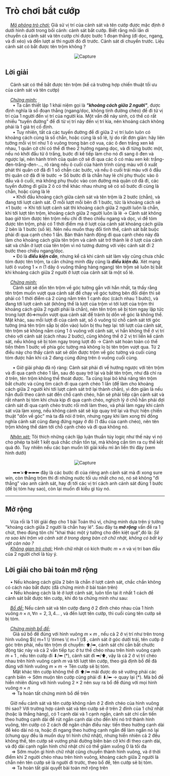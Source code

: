 # Trò chơi bắt cướp 

&nbsp;&nbsp;&nbsp;&nbsp;*<ins>Mô phỏng trò chơi:</ins>* Giả sử vị trí của cảnh sát và tên cướp được mặc định ở dưới hình dưới trong bối cảnh: cảnh sát bắt cướp. Biết rằng mỗi lần di chuyển cả cảnh sát và tên cướp chỉ được bước 1 đoạn thẳng (đi dọc, ngang, và đi xéo) và đến lượt ai thì người đó đi trước. Cảnh sát di chuyển trước. Liệu cảnh sát có bắt được tên trộm không ? <br>
<div align="center">
  
![Capture](https://github.com/MustardLawyer1995/LTTC-LTTCKH/assets/156400720/f38dbe09-5def-4b24-8837-5e99ae70f041)
</div>

## Lời giải
&nbsp;&nbsp;&nbsp;&nbsp;Cảnh sát có thể bắt được tên trộm (kể cả trường hợp chiến thuật tối ưu của cảnh sát và tên cướp) <br>

&nbsp;&nbsp;&nbsp;&nbsp;*<ins>Chứng minh:</ins>* <br>
&nbsp;&nbsp;&nbsp;&nbsp;&nbsp;&nbsp;• Ta cần thiết lập 1 khái niệm gọi là ***"khoảng cách giữa 2 người"***, được định nghĩa là số đoạn thẳng (ngang/dọc, không tính đường chéo) để đi từ vị trí của 1 người đến vị trí của người kia. Một vấn đề nảy sinh, có thể có rất nhiều "tuyến đường" để đi từ vị trí này đến vị trí kia, nên khoảng cách không phải là 1 giá trị cố định. <br>
&nbsp;&nbsp;&nbsp;&nbsp;&nbsp;&nbsp;• Tuy nhiên, tất cả các tuyến đường để đi giữa 2 vị trí luôn luôn có khoảng cách cùng là số chẵn, hoặc cùng là số lẻ, lý do rất đơn giản: hãy liên tưởng mỗi vị trí như 1 ô vuông trong bàn cờ vua, các ô đen trắng xen kẽ nhau, 1 quân cờ chỉ có thể đi theo 2 hướng ngang dọc, và đi từng bước một, nếu nó khởi đầu từ ô trắng, bước đi kế tiếp làm cho nó đi sang ô đen và ngược lại, nên hành trình của quân cờ sẽ đi qua các ô có màu xen kẽ: trắng-đen-trắng-đen-..., rõ ràng nếu ô cuối của hành trình cùng màu với ô xuất phát thì quân cờ đã đi 1 số chẵn các bước, và nếu ô cuối trái màu với ô đầu thì quân cờ đã đi lẻ bước $\rightarrow$ Số bước đi là chẵn hay lẻ chỉ phụ thuộc vào ô đầu và ô cuối, mà không phụ thuộc vào con đường mà quân cờ đã đi, các tuyến đường đi giữa 2 ô có thể khác nhau nhưng sẽ có số bước đi cùng là chẵn, hoặc cùng là lẻ <br>
&nbsp;&nbsp;&nbsp;&nbsp;&nbsp;&nbsp;• Khởi đầu khoảng cách giữa cảnh sát và tên trộm là 2 bước (chẵn), và đang tới lượt cảnh sát. Ở mỗi lượt mỗi bên đi 1 bước, tức là khoảng cách sẽ $±1$ bước $\rightarrow$ Khi tới lượt cảnh sát thì khoảng cách giữa 2 người luôn là chẵn, khi tới lượt tên trộm, khoảng cách giữa 2 người luôn là lẻ $\rightarrow$ Cảnh sát không bao giờ tóm được tên trộm nếu chỉ đi theo chiều ngang và dọc, vì để tóm được tên trộm, phải có 1 thời điểm mà ở lượt của cảnh sát khoảng cách giữa 2 bên là 1 bước (số lẻ). Nên nếu muốn thay đổi tình thế, cảnh sát bắt buộc phải đi qua cạnh chéo 1 lần. Bản thân hành động đi qua cạnh chéo này đã làm cho khoảng cách giữa tên trộm và cảnh sát trở thành lẻ ở lượt của cảnh sát và chẵn ở lượt của tên trộm vì nó tương đương với việc cảnh sát đi 2 bước theo chiều ngang/dọc. <br>
&nbsp;&nbsp;&nbsp;&nbsp;&nbsp;&nbsp;• Đó là ***điều kiện cần***, nhưng kể cả khi cảnh sát làm vậy cũng chưa chắc tóm được tên trộm, ta cần chứng minh đây cũng là ***điều kiện đủ***. Xét mạng lưới ô vuông $1 \times n$ (1 dãy ô vuông thẳng hàng ngang) tên trộm sẽ luôn bị bắt khi khoảng cách giữa 2 người ở lượt của cảnh sát là một số lẻ. <br>

&nbsp;&nbsp;&nbsp;&nbsp;*<ins>Chứng minh:</ins>* <br>
&nbsp;&nbsp;&nbsp;&nbsp;&nbsp;&nbsp;Cảnh sát sẽ dồn tên trộm về góc tường gần với hắn nhất, ta thấy rằng tên trộm muốn vượt qua cảnh sát để chạy về góc tường bên đối diện thì sẽ phải có 1 thời điểm cả 2 cùng nằm trên 1 cạnh dọc (cách nhau 1 bước), và đang tới lượt cảnh sát (không thể là lượt của trộm vì tới lượt của trộm thì khoảng cách giữa 2 người phải là chẵn), nên tên trộm sẽ bị tóm ngay lập tức trong lượt đó=>muốn vượt qua cảnh sát để tránh bị dồn về góc là không thể. Mặt khác, sau mỗi lượt đi của cảnh sát, số ô vuông từ chỗ cảnh sát tới góc tường (mà tên trộm sắp bị dồn vào) luôn bị thu hẹp lại: tới lượt của cảnh sát, tên trộm sẽ không nằm cùng 1 ô vuông với cảnh sát, vì hắn không thể ở vị trí chéo với cảnh sát (cách nhau 2 bước), cũng không thể ở 2 vị trí liền kề cảnh sát, nếu không sẽ bị tóm ngay trong lượt đó $\rightarrow$ Cảnh sát hoàn toàn có thể tiến thêm 1 bước về phía góc tường mà không lo bị tên trộm vượt qua. Từ 2 điều này cho thấy cảnh sát sẽ dồn được trộm về góc tường và cuối cùng tóm được hắn khi cả 2 đang cùng đứng trên ô vuông cuối cùng. <br>

&nbsp;&nbsp;&nbsp;&nbsp;&nbsp;&nbsp;• Giờ giải pháp đã rõ ràng: Cảnh sát phải đi về hướng ngược với tên trộm và đi qua cạnh chéo 1 lần, sau đó quay trở lại và bắt tên trộm, như đã chỉ ra ở trên, tên trộm không thể thoát được. Ta cũng loại bỏ khả năng tên trộm bắt chước và cũng tìm cách đi qua cạnh chéo 1 lần (để làm cho khoảng cách giữa 2 người khi tới lượt cảnh sát trở lại thành chẵn), vì đơn giản là nếu hắn đuổi theo cảnh sát đến chỗ cạnh chéo, hắn sẽ phải tiếp cận cảnh sát và rất nhanh bị tóm khi chưa kịp đi qua cạnh chéo, nghịch lý ở chỗ hắn phải đợi cảnh sát đi qua cạnh chéo trước rồi mới làm theo, và phải làm ngay khi cảnh sát vừa làm xong, nếu không cảnh sát sẽ kịp quay trở lại và thực hiện chiến thuật "dồn về góc" mà ta đã nói ở trên, nhưng ngay khi làm xong thì đồng nghĩa cảnh sát cũng đang đứng ngay ở đó (1 đầu của cạnh chéo), nên tên trộm không thể dám tới chỗ cạnh chéo và đi qua không nó. <br>

&nbsp;&nbsp;&nbsp;&nbsp;*<ins>Nhận xét:</ins>* Tôi thích những cách lập luận thuần túy logic như thế này vì nó cho phép ta biết 1 kết quả chắc chắn tồn tại, mà không cần tìm ra cụ thể kết quả đó. Tuy nhiên nếu các bạn muốn lời giải kiểu mì ăn liền thì đây (xem hình dưới) <br>
<div align="center">
  
![Capture](https://github.com/MustardLawyer1995/LTTC-LTTCKH/assets/156400720/5a7573bd-86a9-4026-b4c7-c15ced2d03a2)
</div>

&nbsp;&nbsp;&nbsp;&nbsp;&nbsp;&nbsp;➡➡↘⬆⬅⬅⬅ đây là các bước đi của riêng anh cảnh sát mà đi xong sure win, còn thằng trộm thì đi những nước tối ưu nhất cho nó, nó sẽ không "đi thẳng" vào anh cảnh sát, hay đi tới các vị trí cách anh cảnh sát đúng 1 bước (để bị tóm hay sao), còn lại muốn đi kiểu gì tùy nó.

-------------------------------------------------------------------------------------------------------------------------------------------------------------

## Mở rộng
&nbsp;&nbsp;&nbsp;&nbsp;Vừa rồi là 1 lời giải đẹp cho 1 bài Toán thú vị, chứng minh dựa trên ý tưởng "khoảng cách giữa 2 người là chẵn hay lẻ". Sau đây ta  ***mở rộng*** vấn đề ra 1 chút, theo đúng tôn chỉ "khai thác một ý tưởng cho đến kiệt quệ",đó là: *Sẽ ra sao khi trộm và cảnh sát ở trong dạng bàn cờ chữ nhật, không có bất kỳ vật cản nào ?* <br>
&nbsp;&nbsp;&nbsp;&nbsp;*<ins>Không gian trò chơi:</ins>* Hình chữ nhật có kích thước $m \times n$ và vị trí ban đầu của 2 người chơi là tùy ý. <br>

## Lời giải cho bài toán mở rộng
&nbsp;&nbsp;&nbsp;&nbsp;• Nếu khoảng cách giữa 2 bên là chẵn ở lượt cảnh sát, chắc chắn không có cách nào bắt được (đã chứng minh ở bài toán trên) <br>
&nbsp;&nbsp;&nbsp;&nbsp;• Nếu khoảng cách là lẻ ở lượt cảnh sát, luôn tồn tại ít nhất 1 cách để cảnh sát bắt được tên cướp, khi đó ta chứng minh như sau:<br>

&nbsp;&nbsp;&nbsp;&nbsp;*<ins>Bổ đề:</ins>* Nếu cảnh sát và tên cướp đang ở 2 đỉnh chéo nhau của 1 hình vuông $n \times n, \forall n = 2,3,4...$ , và đến lượt tên cướp, thì cuối cùng tên cướp sẽ bị tóm. <br>

&nbsp;&nbsp;&nbsp;&nbsp;*<ins>Chứng minh bổ đề:</ins>* <br>
&nbsp;&nbsp;&nbsp;&nbsp;&nbsp;&nbsp;Giả sử bổ đề đúng với hình vuông $m \times m$ , nếu cả 2 ở vị trí như trên trong hình vuông $\( m+1 \) \times \( m+1 \)$ , cảnh sát ở góc dưới trái, tên cướp ở góc trên phải, nếu tên trộm di chuyển: ⬆/➡, cảnh sát chỉ cần bắt chước động tác này và cả 2 vẫn tiếp tục ở tư thế chéo nhau trên hình vuông cạnh $m+1$ , nếu tên cướp đi ⬇/⬅ (\*), cảnh sát đi ➡/⬆, vậy là cả 2 ở vị trí chéo nhau trên hình vuông cạnh $m$ và tới lượt tên cướp, theo giả định bổ đề đã đúng với hình vuông $m \times m$ $\rightarrow$ Tên cướp sẽ bị tóm. <br>
&nbsp;&nbsp;&nbsp;&nbsp;&nbsp;&nbsp;Mặt khác tên cướp không thể đi ⬆/➡ mãi được do sẽ vướng phải các cạnh biên $\rightarrow$ Sớm muộn tên cướp cũng phải đi ⬇/⬅ $\rightarrow$ quay lại (*). Mà bổ đề hiển nhiên đúng với hình vuông $2 \times 2$ nên suy ra bổ đề đúng với mọi hình vuông $n \times n$ <br>
&nbsp;&nbsp;&nbsp;&nbsp; $\Longrightarrow$ Ta hoàn tất chứng minh bổ đề trên <br>

&nbsp;&nbsp;&nbsp;&nbsp;Giờ nếu cảnh sát và tên cướp không nằm ở 2 đỉnh chéo của hình vuông thì sao? Với trường hợp cảnh sát và tên cướp sẽ ở trên 2 đỉnh của 1 chữ nhật (hoặc là thẳng hàng), có 1 cạnh dài và 1 cạnh ngắn, cảnh sát chỉ cần tiến theo hướng cạnh dài để rút ngắn cạnh dài cho đến khi nó trở thành hình vuông, tên cướp có 2 cách để ngăn chặn điều này: tiến theo hướng cạnh dài để kéo dài nó ra, hoặc đi ngang theo hướng cạnh ngắn để làm ngắn nó lại (chung quy đều là muốn duy trì hình chữ nhật), nhưng hiển nhiên cả 2 đều không thể, tên cướp sẽ vướng phải đường biên bàn cờ khi đi theo cạnh dài, và độ dài cạnh ngắn hình chữ nhật chỉ có thể giảm xuống 0 là tối đa <br>
&nbsp;&nbsp;&nbsp;&nbsp; $\Longrightarrow$ Sớm muộn gì hình chữ nhật cũng chuyển thành hình vuông, và ở thời điểm khi 2 người chéo nhau trên hình vuông, khoảng cách giữa 2 người là chẵn nên tên cướp sẽ là người đi trước, theo bổ đề, tên cướp sẽ bị tóm. <br>
&nbsp;&nbsp;&nbsp;&nbsp; $\Longrightarrow$ Ta hoàn tất giải quyết bài toán mở rộng trên <br>
















